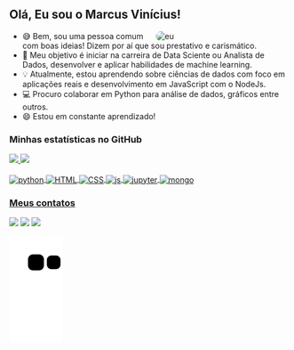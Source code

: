 ## Olá, Eu sou o Marcus Vinícius!

<img align="right" alt="eu" width="240px" style="border-radius:50px;" src="https://cdn.discordapp.com/attachments/880895506128199720/965310745002782770/WhatsApp_Image_2022-04-17_at_14.58.56.jpeg">
<p align="left">
  <ul>
    <li>😅 Bem, sou uma pessoa comum com boas ideias! Dizem por aí que sou prestativo e carismático. </li> 
    <li>🏁 Meu objetivo é iniciar na carreira de Data Sciente ou Analista de Dados, desenvolver e aplicar habilidades de machine learning.</li>
    <li>💡 Atualmente, estou aprendendo sobre ciências de dados com foco em aplicações reais e desenvolvimento em JavaScript com o NodeJs. </li>
    <li>💻 Procuro colaborar em Python para análise de dados, gráficos entre outros.</li>
    <li>😄 Estou em constante aprendizado!</li> 
   </ul>
</p>

### Minhas estatísticas no GitHub

<div align="left">
  <a href="https://github.com/kimvns">
  <img height="180em" src="https://github-readme-stats.vercel.app/api?username=kimvns&locale=pt-br&show_icons=false&custom_title=Marcus Vinícius Status&theme=dark&include_all_commits=true&count_private=true"/>
  <img height="180em" src="https://github-readme-stats.vercel.app/api/top-langs/?username=kimvns&locale=pt-br&layout=default&langs_count=7&theme=dark"/>
</div> 
  
  <div style="display: inline_block"><br>
  <img align="center" alt="python" height="30" width="40" src="https://cdn.jsdelivr.net/gh/devicons/devicon/icons/python/python-original.svg">
  <img align="center" alt="HTML" height="30" width="40" src="https://cdn.jsdelivr.net/gh/devicons/devicon/icons/html5/html5-original.svg">
  <img align="center" alt="CSS" height="30" width="40" src="https://cdn.jsdelivr.net/gh/devicons/devicon/icons/css3/css3-original.svg">
  <img align="center" alt="js" height="30" width="40" src="https://cdn.jsdelivr.net/gh/devicons/devicon/icons/javascript/javascript-original.svg">
  <img align="center" alt="jupyter" height="30" width="40" src="https://cdn.jsdelivr.net/gh/devicons/devicon/icons/jupyter/jupyter-original.svg">
  <img align="center" alt="mongo" height="30" width="40" src="https://cdn.jsdelivr.net/gh/devicons/devicon/icons/mongodb/mongodb-original.svg">
          
    
</div>

### Meus contatos
  <div>
  <a href="https://www.linkedin.com/in/kim-vns/" target="_blank"><img src="https://img.shields.io/badge/LinkedIn-0077B5?style=for-the-badge&logo=linkedin&logoColor=white" target="_blank"></a>
  <a href="https://instagram.com/kim.vns" target="_blank"><img src="https://img.shields.io/badge/Instagram-E4405F?style=for-the-badge&logo=instagram&logoColor=white" target="_blank"></a>
  <a href = "mailto:kim.only3d@gmail.com"><img src="https://img.shields.io/badge/Gmail-D14836?style=for-the-badge&logo=gmail&logoColor=white" target="_blank"></a>
  
</div>

<img src="https://github.com/kimvns/kimvns/blob/output/github-contribution-grid-snake.svg" align="center"></p>

